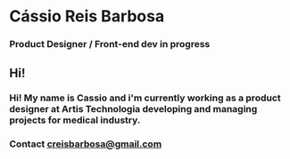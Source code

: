 # Cássio Reis Barbosa

### Product Designer / Front-end dev in progress

## Hi!

### Hi! My name is Cassio and i'm currently working as a product designer at Artis Technologia developing and managing projects for medical industry.

### Contact creisbarbosa@gmail.com
